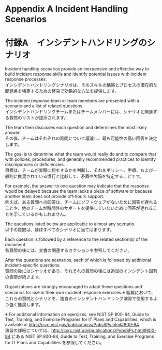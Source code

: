 # Appendix A Incident Handling Scenarios
# 付録A　インシデントハンドリングのシナリオ

Incident handling scenarios provide an inexpensive and effective way to build incident response skills and identify potential issues with incident response processes.  
インシデントハンドリングシナリオは、そのスキルの構築とプロセスの潜在的な問題点を特定するための軽易で効果的な方法を提供します。 

The incident response team or team members are presented with a scenario and a list of related questions.  
インシデントハンドリングチームまたはチームメンバーには、シナリオと関連する質問のリストが提示されます。 

The team then discusses each question and determines the most likely answer.  
その後、チームはそれぞれの質問について議論し、最も可能性の高い回答を決定します。 

The goal is to determine what the team would really do and to compare that with policies, procedures, and generally recommended practices to identify discrepancies or deficiencies.  
目標は、チームが実際に何をするかを判断し、それをポリシー、手順、および一般的に推奨されている慣行と比較して、矛盾や欠陥を特定することです。 

For example, the answer to one question may indicate that the response would be delayed because the team lacks a piece of software or because another team does not provide off-hours support.  
例えば、ある質問への回答は、チームにソフトウェアがないために回答が遅れることや、他のチームが時間外のサポートを提供していないために回答が遅れることを示しているかもしれません。 

The questions listed below are applicable to almost any scenario.  
以下の質問は、ほぼすべてのシナリオに当てはまります。 

Each question is followed by a reference to the related section(s) of the document.  
各質問の後には、文書の関連するセクションを参照してください。 

After the questions are scenarios, each of which is followed by additional incident-specific questions.  
質問の後にはシナリオがあり、それぞれの質問の後には追加のインシデント固有の質問が続きます。

Organizations are strongly encouraged to adapt these questions and scenarios for use in their own incident response exercises.※
組織において、これらの質問とシナリオを、独自のインシデントハンドリング演習で使用するよう強く推奨します。

※ For additional information on exercises, see NIST SP 800-84, Guide to Test, Training, and Exercise Programs for IT Plans and Capabilities, which is available at http://csrc.nist.gov/publications/PubsSPs.html#800-84.  
演習の詳細については、http://csrc.nist.gov/publications/PubsSPs.html#800-84 にある NIST SP 800-84, Guide to Test, Training, and Exercise Programs for IT Plans and Capabilities を参照してください。